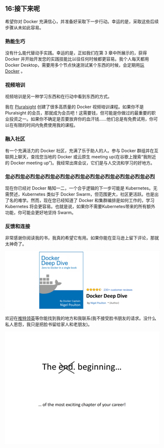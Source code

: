 ## 16:接下来呢

希望你对 Docker 充满信心，并准备好采取下一步行动。幸运的是，采取这些后续步骤从未如此容易。

### 熟能生巧

没有什么能代替动手实践。幸运的是，正如我们在第 3 章中所展示的，获得 Docker 并开始开发您的实践技能比以往任何时候都更容易。我个人每天都用 Docker Desktop，需要用多个节点快速测试某个东西的时候，会定期用[玩 Docker](https://play-with-docker.com/) 。

### 视频培训

视频培训是另一种学习东西和在行动中看到东西的方式。

我在 [Pluralsight](http://app.pluralsight.com/author/nigel-poulton) 创建了很多高质量的 Docker 视频培训课程。如果你不是 Pluralsight 的会员，那就成为会员吧！这需要钱，但可能是你做过的最重要的职业投资之一。如果你不确定是否要放弃你的血汗钱……他们总是有免费试用，你可以在有限的时间内免费使用我的课程。

### 融入社区

有一个充满活力的 Docker 社区，充满了乐于助人的人。参与 Docker 群组并在互联网上聊天，查找您当地的 Docker 或云原生 meeting up(在谷歌上搜索“我附近的 Docker meeting up”)。我经常出席会议，它们是与人交流和学习的好地方。

### 忽必烈忽必烈忽必烈忽必烈忽必烈忽必烈忽必烈忽必烈忽必烈忽必烈

现在你已经对 Docker 略知一二，一个合乎逻辑的下一步可能是 Kubernetes。无需赘述，Kubernetes 类似于 Docker Swarm，但范围更大，社区更活跃。也是出了名的难学。然而，现在您已经知道了 Docker 和集群编排是如何工作的，学习 Kubernetes 将会更容易。也就是说，如果你不需要Kubernetes带来的所有额外功能，你可能会更好地坚持 Swarm。

### 反馈和连接

非常感谢你阅读我的书，我真的希望它有用。如果你能在亚马逊上留下评论，那就太神奇了。

![](img/figure0-3.png)





欢迎在[推特](https://twitter.com/nigelpoulton)[领英](https://www.linkedin.com/in/nigelpoulton/)等你能找到我的地方和我联系(我不接受脸书朋友的请求。没什么私人恩怨，我只是把脸书留给家人和老朋友)。

![](img/figureac-4.png)



